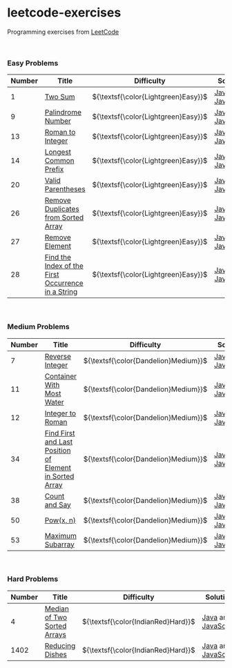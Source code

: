 # leetcode-exercises

Programming exercises from [LeetCode](https://leetcode.com/problemset/)

<br>

### Easy Problems

| Number  | Title                                                                                                                                                     | Difficulty                           | Solution                                                                                                                                                                                                                                                                                                                            |
|---------|-----------------------------------------------------------------------------------------------------------------------------------------------------------|--------------------------------------|-------------------------------------------------------------------------------------------------------------------------------------------------------------------------------------------------------------------------------------------------------------------------------------------------------------------------------------|
| 1       | [Two Sum](https://leetcode.com/problems/two-sum/)                                                                                                         | ${\textsf{\color{Lightgreen}Easy}}$  | [Java](https://github.com/LucasGPrudente/leetcode-exercises/blob/main/algorithm/0001-two-sum/Solution.java) and [JavaScript](https://github.com/LucasGPrudente/leetcode-exercises/blob/main/script/0001-two-sum/Solution.js)                                                                                                        |
| 9       | [Palindrome Number](https://leetcode.com/problems/palindrome-number/)                                                                                     | ${\textsf{\color{Lightgreen}Easy}}$  | [Java](https://github.com/LucasGPrudente/leetcode-exercises/blob/main/algorithm/0009-palindrome-number/Solution.java) and [JavaScript](https://github.com/LucasGPrudente/leetcode-exercises/blob/main/script/0009-palindrome-number/Solution.js)                                                                                    |
| 13      | [Roman to Integer](https://leetcode.com/problems/roman-to-integer/)                                                                                       | ${\textsf{\color{Lightgreen}Easy}}$  | [Java](https://github.com/LucasGPrudente/leetcode-exercises/blob/main/algorithm/0013-roman-to-integer/Solution.java) and [JavaScript](https://github.com/LucasGPrudente/leetcode-exercises/blob/main/script/0013-roman-to-integer/Solution.js)                                                                                      |
| 14      | [Longest Common Prefix](https://leetcode.com/problems/longest-common-prefix/)                                                                             | ${\textsf{\color{Lightgreen}Easy}}$  | [Java](https://github.com/LucasGPrudente/leetcode-exercises/blob/main/algorithm/0014-longest-common-prefix/Solution.java) and [JavaScript](https://github.com/LucasGPrudente/leetcode-exercises/blob/main/script/0014-longest-common-prefix/Solution.js)                                                                            |
| 20      | [Valid Parentheses](https://leetcode.com/problems/valid-parentheses/)                                                                                     | ${\textsf{\color{Lightgreen}Easy}}$  | [Java](https://github.com/LucasGPrudente/leetcode-exercises/blob/main/algorithm/0020-valid-parentheses/Solution.java) and [JavaScript](https://github.com/LucasGPrudente/leetcode-exercises/blob/main/script/0020-valid-parentheses/Solution.js)                                                                                    |
| 26      | [Remove Duplicates from Sorted Array](https://leetcode.com/problems/remove-duplicates-from-sorted-array/)                                                 | ${\textsf{\color{Lightgreen}Easy}}$  | [Java](https://github.com/LucasGPrudente/leetcode-exercises/blob/main/algorithm/0026-remove-duplicates-from-sorted-array/Solution.java) and [JavaScript](https://github.com/LucasGPrudente/leetcode-exercises/blob/main/script/0026-remove-duplicates-from-sorted-array/Solution.js)                                                |
| 27      | [Remove Element](https://leetcode.com/problems/remove-element/)                                                                                           | ${\textsf{\color{Lightgreen}Easy}}$  | [Java](https://github.com/LucasGPrudente/leetcode-exercises/blob/main/algorithm/0027-remove-element/Solution.java) and [JavaScript](https://github.com/LucasGPrudente/leetcode-exercises/blob/main/script/0027-remove-element/Solution.js)                                                                                          |
| 28      | [Find the Index of the First Occurrence in a String](https://leetcode.com/problems/find-the-index-of-the-first-occurrence-in-a-string/)                   | ${\textsf{\color{Lightgreen}Easy}}$  | [Java](https://github.com/LucasGPrudente/leetcode-exercises/blob/main/algorithm/0028-find-the-index-of-the-first-occurrence-in-a-string/Solution.java) and [JavaScript](https://github.com/LucasGPrudente/leetcode-exercises/blob/main/script/0028-find-the-index-of-the-first-occurrence-in-a-string/Solution.js)                  |

<br>

### Medium Problems

| Number  | Title                                                                                                                                               | Difficulty                            | Solution                                                                                                                                                                                                                                                                                                                      |
|---------|-----------------------------------------------------------------------------------------------------------------------------------------------------|---------------------------------------|-------------------------------------------------------------------------------------------------------------------------------------------------------------------------------------------------------------------------------------------------------------------------------------------------------------------------------|
| 7       | [Reverse Integer](https://leetcode.com/problems/reverse-integer/)                                                                                   | ${\textsf{\color{Dandelion}Medium}}$  | [Java](https://github.com/LucasGPrudente/leetcode-exercises/blob/main/algorithm/0007-reverse-integer/Solution.java) and [JavaScript](https://github.com/LucasGPrudente/leetcode-exercises/blob/main/script/0007-reverse-integer/Solution.js)                                                                                  |
| 11      | [Container With Most Water](https://leetcode.com/problems/container-with-most-water/)                                                               | ${\textsf{\color{Dandelion}Medium}}$  | [Java](https://github.com/LucasGPrudente/leetcode-exercises/blob/main/algorithm/0011-container-with-most-water/Solution.java) and [JavaScript](https://github.com/LucasGPrudente/leetcode-exercises/blob/main/script/0011-container-with-most-water/Solution.js)                                                              |
| 12      | [Integer to Roman](https://leetcode.com/problems/integer-to-roman/)                                                                                 | ${\textsf{\color{Dandelion}Medium}}$  | [Java](https://github.com/LucasGPrudente/leetcode-exercises/blob/main/algorithm/0012-integer-to-roman/Solution.java) and [JavaScript](https://github.com/LucasGPrudente/leetcode-exercises/blob/main/script/0012-integer-to-roman/Solution.js)                                                                                |
| 34      | [Find First and Last Position of Element in Sorted Array](https://leetcode.com/problems/find-first-and-last-position-of-element-in-sorted-array/)   | ${\textsf{\color{Dandelion}Medium}}$  | [Java](https://github.com/LucasGPrudente/leetcode-exercises/blob/main/algorithm/0034-find-first-and-last-position-of-element-in-sorted-array/Solution.java) and [JavaScript](https://github.com/LucasGPrudente/leetcode-exercises/blob/main/script/0034-find-first-and-last-position-of-element-in-sorted-array/Solution.js)  |
| 38      | [Count and Say](https://leetcode.com/problems/count-and-say/)                                                                                       | ${\textsf{\color{Dandelion}Medium}}$  | [Java](https://github.com/LucasGPrudente/leetcode-exercises/blob/main/algorithm/0038-count-and-say/Solution.java) and [JavaScript](https://github.com/LucasGPrudente/leetcode-exercises/blob/main/script/0038-count-and-say/Solution.js)                                                                                      |
| 50      | [Pow(x, n)](https://leetcode.com/problems/powx-n/)                                                                                                  | ${\textsf{\color{Dandelion}Medium}}$  | [Java](https://github.com/LucasGPrudente/leetcode-exercises/blob/main/algorithm/0050-powx-n/Solution.java) and [JavaScript](https://github.com/LucasGPrudente/leetcode-exercises/blob/main/script/0050-powx-n/Solution.js)                                                                                                    |
| 53      | [Maximum Subarray](https://leetcode.com/problems/maximum-subarray/)                                                                                 | ${\textsf{\color{Dandelion}Medium}}$  | [Java](https://github.com/LucasGPrudente/leetcode-exercises/blob/main/algorithm/0053-maximum-subarray/Solution.java) and [JavaScript](https://github.com/LucasGPrudente/leetcode-exercises/blob/main/script/0053-maximum-subarray/Solution.js)                                                                                |

<br>

### Hard Problems

| Number  | Title                                                                                      | Difficulty                          | Solution                                                                                                                                                                                                                                                              |
|---------|--------------------------------------------------------------------------------------------|-------------------------------------|-----------------------------------------------------------------------------------------------------------------------------------------------------------------------------------------------------------------------------------------------------------------------|
| 4       | [Median of Two Sorted Arrays](https://leetcode.com/problems/median-of-two-sorted-arrays/)  | ${\textsf{\color{IndianRed}Hard}}$  | [Java](https://github.com/LucasGPrudente/leetcode-exercises/blob/main/algorithm/0004-median-of-two-sorted-arrays/Solution.java) and [JavaScript](https://github.com/LucasGPrudente/leetcode-exercises/blob/main/script/0004-median-of-two-sorted-arrays/Solution.js)  |
| 1402    | [Reducing Dishes](https://leetcode.com/problems/reducing-dishes/)                          | ${\textsf{\color{IndianRed}Hard}}$  | [Java](https://github.com/LucasGPrudente/leetcode-exercises/blob/main/algorithm/1402-reducing-dishes/Solution.java) and [JavaScript](https://github.com/LucasGPrudente/leetcode-exercises/blob/main/script/1402-reducing-dishes/Solution.js)                          |